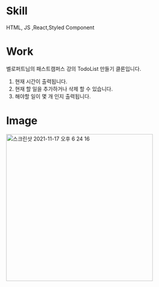 # Skill

HTML, JS ,React,Styled Component

# Work

벨로퍼트님의 패스트캠퍼스 강의 TodoList 만들기 클론입니다.

1. 현재 시간이 출력됩니다.
2. 현재 할 일을 추가하거나 삭제 할 수 있습니다.
3. 해야할 일이 몇 개 인지 출력됩니다.

# Image

<img width="395" alt="스크린샷 2021-11-17 오후 6 24 16" src="https://user-images.githubusercontent.com/89136968/142173361-79dc76d5-a003-4220-96a1-cf81306d33d2.png">
